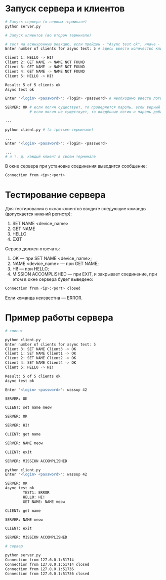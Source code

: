 # Запуск сервера и клиентов

```bash
# Запуск сервера (в первом терминале)
python server.py
```
```bash
# Запуск клиентов (во втором терминале)

# тест на асинхронную реакцию, если пройден - "Async test ok", иначе - "Async test failed"
Enter number of clients for async test: 5 # здесь ввести количество клиентов для теста

Client 1: HELLO -> HI!
Client 2: GET NAME -> NAME NOT FOUND
Client 3: GET NAME -> NAME NOT FOUND
Client 4: GET NAME -> NAME NOT FOUND
Client 5: HELLO -> HI!

Result: 5 of 5 clients ok
Async test ok

Enter '<login> <password>': <login> <password> # необходимо ввести логин пароль

SERVER: OK # если логин существует, то проверяется пароль, если верный - "OK", иначе - "WRONG PASSWORD"
           # если логин не существует, то введённые логин и пароль добавляются и выводится "OK"

...
```
```bash
python client.py # (в третьем терминале)

...
Enter '<login> <password>': <login> <password>

...
# и т. д. каждый клиент в своем терминале
```
В окне сервера при установке соединения выводится сообщение:
```bash
Connection from <ip>:<port>
```
# Тестирование сервера
Для тестирования в окнах клиентов вводите следующие команды (допускается нижний регистр):
1.	SET NAME <device_name>
2.	GET NAME
3.	HELLO
4.	EXIT

Сервер должен отвечать:
1.	OK — при SET NAME <device_name>;
2.	NAME <device_name> — при GET NAME;
3.	HI! — при HELLO;
4.	MISSION ACCOMPLISHED — при EXIT, и закрывает соединение, при этом в окне сервера будет выведено:
```bash
Connection from <ip>:<port> closed
```
Если команда неизвестна — ERROR.

# Пример работы сервера
```bash
# клиент

python client.py
Enter number of clients for async test: 5
Client 3: SET NAME Client3 -> OK
Client 1: SET NAME Client1 -> OK
Client 2: SET NAME Client2 -> OK
Client 4: SET NAME Client4 -> OK
Client 5: HELLO -> HI!

Result: 5 of 5 clients ok
Async test ok

Enter '<login> <password>': wassup 42

SERVER: OK

CLIENT: set name meow

SERVER: OK

SERVER: HI!

CLIENT: get name

SERVER: NAME meow

CLIENT: exit

SERVER: MISSION ACCOMPLISHED

python client.py
Enter '<login> <password>': wassup 42

SERVER: OK
Async test ok
        TEST1: ERROR
        HELLO: HI!
        GET NAME: NAME meow

CLIENT: get name

SERVER: NAME meow

CLIENT: exit

SERVER: MISSION ACCOMPLISHED
```
```bash
# сервер

python server.py
Connection from 127.0.0.1:51714
Connection from 127.0.0.1:51714 closed
Connection from 127.0.0.1:51736
Connection from 127.0.0.1:51736 closed
```
